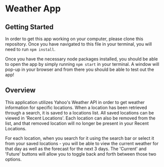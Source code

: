 # Weather App

## Getting Started

In order to get this app working on your computer, please clone this repository. Once you have navigated to this file in your terminal, you will need to run `npm install`.

Once you have the necessary node packages installed, you should be able to open the app by simply running `npm start` in your terminal.  A window will pop-up in your browser and from there you should be able to test out the app!

## Overview
This application utilizes Yahoo's Weather API in order to get weather information for specific locations. When a location has been retrieved through a search, it is saved to a locations list. All saved locations can be viewed in 'Recent Locations'.  Each location can also be removed from the list, and that removed location will no longer be present in your Recent Locations.

For each location, when you search for it using the search bar or select it from your saved locations - you will be able to view the current weather for that day as well as the forecast for the next 3 days. The 'Current' and 'Future' buttons will allow you to toggle back and forth between those two options.